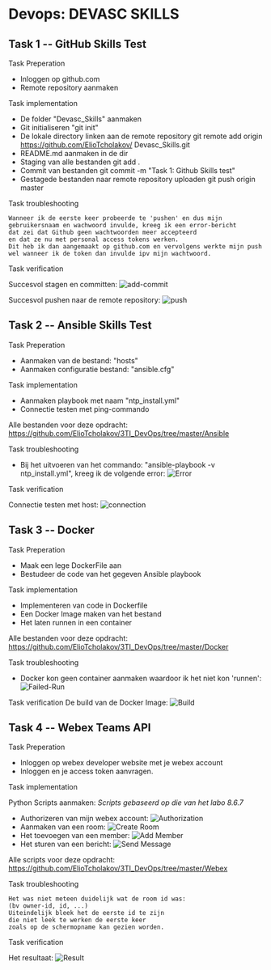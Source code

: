 Devops: DEVASC SKILLS
============

Task 1 -- GitHub Skills Test
------------

Task Preperation

- Inloggen op github.com
- Remote repository aanmaken
    
Task implementation

- De folder "Devasc_Skills" aanmaken
- Git initialiseren
    "git init"
- De lokale directory linken aan de remote repository
    git remote add origin https://github.com/ElioTcholakov/  Devasc_Skills.git
- README.md aanmaken in de dir
- Staging van alle bestanden
    git add .
- Commit van bestanden
    git commit -m "Task 1: Github Skills test"
- Gestagede bestanden naar remote repository uploaden
    git push origin master

Task troubleshooting

    Wanneer ik de eerste keer probeerde te 'pushen' en dus mijn
    gebruikersnaam en wachwoord invulde, kreeg ik een error-bericht
    dat zei dat Github geen wachtwoorden meer accepteerd
    en dat ze nu met personal access tokens werken.
    Dit heb ik dan aangemaakt op github.com en vervolgens werkte mijn push
    wel wanneer ik de token dan invulde ipv mijn wachtwoord.

Task verification

Succesvol stagen en committen:
![add-commit](Github/git-status.png "add-commit")

Succesvol pushen naar de remote repository:
![push](Github/success.png "github")



Task 2 -- Ansible Skills Test
------------

Task Preperation

- Aanmaken van de bestand: "hosts"
- Aanmaken configuratie bestand: "ansible.cfg"
    
Task implementation

- Aanmaken playbook met naam "ntp_install.yml"  
- Connectie testen met ping-commando

Alle bestanden voor deze opdracht:
https://github.com/ElioTcholakov/3TI_DevOps/tree/master/Ansible

Task troubleshooting

- Bij het uitvoeren van het commando: "ansible-playbook -v ntp_install.yml", kreeg ik de volgende error:
![Error](Ansible/Ansible-error.png "error")

Task verification

Connectie testen met host:
![connection](Ansible/ntpPing.png "connection")


Task 3 -- Docker
------------

Task Preperation

- Maak een lege DockerFile aan
- Bestudeer de code van het gegeven Ansible playbook
    
Task implementation

- Implementeren van code in Dockerfile
- Een Docker Image maken van het bestand
- Het laten runnen in een container   

Alle bestanden voor deze opdracht:
https://github.com/ElioTcholakov/3TI_DevOps/tree/master/Docker

Task troubleshooting
- Docker kon geen container aanmaken waardoor ik het niet kon 'runnen':
![Failed-Run](Docker/dockerRun.png "run")

Task verification
De build van de Docker Image:
![Build](Docker/imageBuild.png "1")

Task 4 -- Webex Teams API
------------

Task Preperation

- Inloggen op webex developer website met je webex account
- Inloggen en je access token aanvragen.
    
Task implementation

Python Scripts aanmaken:
*Scripts gebaseerd op die van het labo 8.6.7*

- Authorizeren van mijn webex account:
![Authorization](Webex/authorization.png "Authorization")
- Aanmaken van een room:
![Create Room](Webex/roomcreation.png "Create Room")
- Het toevoegen van een member:
![Add Member](Webex/addmember.png "Add Member")
- Het sturen van een bericht:
![Send Message](Webex/sendmessage.png "Send Message")

Alle scripts voor deze opdracht:
https://github.com/ElioTcholakov/3TI_DevOps/tree/master/Webex

Task troubleshooting

    Het was niet meteen duidelijk wat de room id was: 
    (bv owner-id, id, ...)
    Uiteindelijk bleek het de eerste id te zijn 
    die niet leek te werken de eerste keer
    zoals op de schermopname kan gezien worden.

Task verification

Het resultaat:
![Result](Webex/webex-group-result.png "Result")
